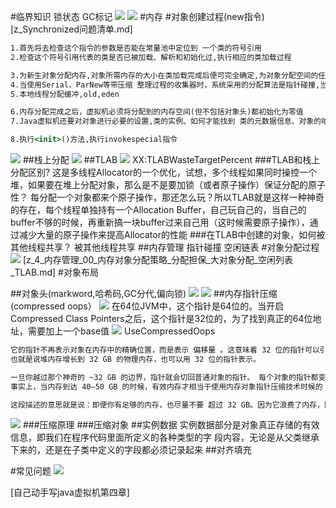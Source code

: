 #临界知识
锁状态
GC标记
![](.z_3_运行时_04_对象头markword_对象布局_images/aaf4eba5.png)
![](.z_3_运行时_04_对象头markword_对象布局_images/54028ab9.png)
#内存
#对象创建过程(new指令)
[z_Synchronized问题清单.md]
```asp
1.首先将去检查这个指令的参数是否能在常量池中定位到 一个类的符号引用
2.检查这个符号引用代表的类是否已被加载、解析和初始化过,执行相应的类加载过程

3.为新生对象分配内存,对象所需内存的大小在类加载完成后便可完全确定,为对象分配空间的任务实际上便等同于把一块确定 大小的内存块从Java堆中划分出来
4.当使用Serial、ParNew等带压缩 整理过程的收集器时，系统采用的分配算法是指针碰撞,当使用CM S这种基于清除(Sweep)算法的收集器时,空闲列表来分配内存
5.本地线程分配缓冲,old,eden

6.内存分配完成之后，虚拟机必须将分配到的内存空间(但不包括对象头)都初始化为零值
7.Java虚拟机还要对对象进行必要的设置,类的实例、如何才能找到 类的元数据信息、对象的哈希码、对象的GC分代年龄等,偏向锁等

8.执行<init>()方法,执行invokespecial指令
```
![](.z_3_运行时_04_对象头markword_对象布局_images/d9dc83df.png)
##栈上分配
![](.z_3_运行时_04_对象头markword_对象布局_images/d4c0e3f8.png)
[](https://segmentfault.com/a/1190000016960388)
##TLAB
![](.z_3_运行时_04_对象头markword_对象布局_images/ba6dcb3a.png)
[](https://www.cnblogs.com/wuqinglong/p/14583108.html#:~:text=%E6%B3%A8%E6%84%8F%EF%BC%9A%E8%BF%99%E9%87%8CTLAB%20%E7%9A%84%E7%BA%BF%E7%A8%8B,%E5%8C%BA%E5%9F%9F%E4%B8%AD%E5%88%86%E9%85%8D%E5%86%85%E5%AD%98%E8%80%8C%E5%B7%B2%E3%80%82)
[](https://blog.csdn.net/u011069294/article/details/107326055)
XX:TLABWasteTargetPercent
###TLAB和栈上分配区别?
这是多线程Allocator的一个优化，试想，多个线程如果同时操控一个堆，如果要在堆上分配对象，那么是不是要加锁（或者原子操作）保证分配的原子性？
每分配一个对象都来个原子操作，那还怎么玩？所以TLAB就是这样一种神奇的存在，每个线程单独持有一个Allocation Buffer，自己玩自己的，当自己的buffer不够的时候，再重新搞一块buffer过来自己用（这时候需要原子操作），通过减少大量的原子操作来提高Allocator的性能
###在TLAB中创建的对象，如何被其他线程共享？
被其他线程共享
[](https://www.cnblogs.com/dyg0826/p/11039964.html)
[](https://www.zhihu.com/question/56538259/answer/149400767)
##内存管理
指针碰撞
空闲链表
#对象分配过程
![](.z_5_对象布局_对象分配__images/969a4b8a.png)
[z_4_内存管理_00_内存对象分配策略_分配担保_大对象分配_空闲列表_TLAB.md]
#对象布局

##对象头(markword,哈希码,GC分代,偏向锁)
![](.z_3_运行时_04_对象头markword_images/80dfca10.png)
![](.z_3_对象布局_images/5e2a718a.png)
##内存指针压缩(compressed oops）
[](https://blog.wangqi.love/articles/Java/Java%E6%8C%87%E9%92%88%E5%8E%8B%E7%BC%A9.html)
[](https://cloud.tencent.com/developer/article/1863051)
![](.z_3_运行时_04_对象头markword_对象布局_images/f51641b4.png)
在64位JVM中，这个指针是64位的。当开启Compressed Class Pointers之后，这个指针是32位的，为了找到真正的64位地址，需要加上一个base值
![](.z_3_运行时_04_对象头markword_对象布局_images/e2ffa641.png)
UseCompressedOops
```asp
它的指针不再表示对象在内存中的精确位置，而是表示 偏移量 。这意味着 32 位的指针可以引用 40 亿个 对象 ， 而不是 40 亿个字节。最终， 
也就是说堆内存增长到 32 GB 的物理内存，也可以用 32 位的指针表示。

一旦你越过那个神奇的 ~32 GB 的边界，指针就会切回普通对象的指针。 每个对象的指针都变长了，就会使用更多的 CPU 内存带宽，也就是说你实际上失去了更多的内存。
事实上，当内存到达 40–50 GB 的时候，有效内存才相当于使用内存对象指针压缩技术时候的 32 GB 内存。

这段描述的意思就是说：即便你有足够的内存，也尽量不要 超过 32 GB。因为它浪费了内存，降低了 CPU 的性能，还要让 GC 应对大内存
```
![](.z_3_运行时_04_对象头markword_对象布局_images/4623b7fc.png)
###压缩原理
###压缩对象
##实例数据
实例数据部分是对象真正存储的有效信息，即我们在程序代码里面所定义的各种类型的字 段内容，无论是从父类继承下来的，还是在子类中定义的字段都必须记录起来
##对齐填充

#常见问题
![](.z_3_对象布局_images/c2929e6d.png)

[](https://mp.weixin.qq.com/s/kKyJgNzgub4EdG7tkblbvw)
[自己动手写java虚拟机第四章]
[](https://zhuanlan.zhihu.com/p/332248004)

